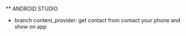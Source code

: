 \*\* ANDROID STUDIO

-   branch content_provider: get contact from contact your phone and show on app
